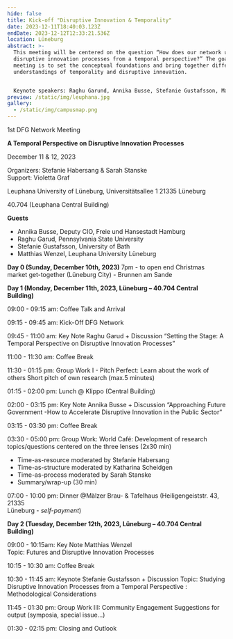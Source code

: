 ```yaml
---
hide: false
title: Kick-off "Disruptive Innovation & Temporality"
date: 2023-12-11T18:40:03.123Z
endDate: 2023-12-12T12:33:21.536Z
location: Lüneburg
abstract: >-
  This meeting will be centered on the question “How does our network understand
  disruptive innovation processes from a temporal perspective?” The goal of this
  meeting is to set the conceptual foundations and bring together different
  understandings of temporality and disruptive innovation.


  K﻿eynote speakers: Raghu Garund, Annika Busse, Stefanie Gustafsson, Matthias Wenzel
preview: /static/img/leuphana.jpg
gallery:
  - /static/img/campusmap.png
---
```

1st DFG Network Meeting 

**A Temporal Perspective on Disruptive Innovation Processes**

December 11 & 12, 2023

Organizers: Stefanie Habersang & Sarah Stanske\
Support: Violetta Graf 

Leuphana University of Lüneburg,
Universitätsallee 1
21335 Lüneburg 

40.704 (Leuphana Central Building) 

**Guests**

* Annika Busse, Deputy CIO, Freie und Hansestadt Hamburg
* Raghu Garud, Pennsylvania State University
* Stefanie Gustafsson, University of Bath
* Matthias Wenzel, Leuphana University Lüneburg

**Day 0 (Sunday, December 10th, 2023)** 
7pm - to open end
Christmas market get-together (Lüneburg City) - Brunnen am Sande

**Day 1 (Monday, December 11th, 2023, Lüneburg – 40.704 Central Building)** 

09:00 - 09:15 am:	Coffee Talk and Arrival 

09:15 - 09:45 am:	Kick-Off DFG Network

09:45 - 11:00 am:	Key Note Raghu Garud + Discussion
“Setting the Stage: A Temporal Perspective on Disruptive Innovation Processes” 

11:00 - 11:30 am:	Coffee Break

11:30 - 01:15 pm:	Group Work I - Pitch Perfect: Learn about the work of others
			Short pitch of own research (max.5 minutes)

01:15 - 02:00 pm:	Lunch @ Klippo (Central Building)

02:00 - 03:15 pm:	Key Note Annika Busse + Discussion 
“Approaching Future Government -How to Accelerate Disruptive Innovation in the Public Sector”  

03:15 - 03:30 pm:	Coffee Break

03:30 - 05:00 pm: Group Work: World Café: Development of research topics/questions 			centered on the three lenses (2x30 min) 

* Time-as-resource moderated by Stefanie Habersang 
* Time-as-structure moderated by Katharina Scheidgen 
* Time-as-process moderated by Sarah Stanske 
* Summary/wrap-up (30 min) 

07:00 - 10:00 pm:	Dinner @Mälzer Brau- & Tafelhaus (Heiligengeiststr. 43, 21335\
                                   Lüneburg - *self-payment*)

**Day 2 (Tuesday, December 12th, 2023, Lüneburg – 40.704 Central Building)** 

09:00 - 10:15am:	Key Note Matthias Wenzel		
Topic: Futures and Disruptive Innovation Processes

10:15 - 10:30 am:	Coffee Break

10:30 - 11:45 am: 	Keynote Stefanie Gustafsson + Discussion
Topic: Studying Disruptive Innovation Processes from a Temporal Perspective : Methodological Considerations 

11:45 - 01:30 pm:	Group Work III: Community Engagement 
Suggestions for output (symposia, special issue...)

01:30 - 02:15 pm:	Closing and Outlook